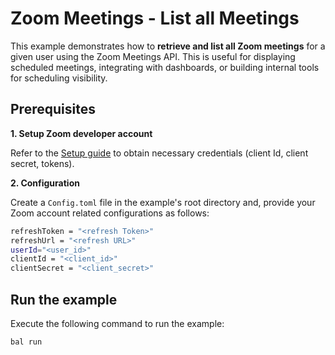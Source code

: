 # Zoom Meetings - List all Meetings

This example demonstrates how to **retrieve and list all Zoom meetings** for a given user using the Zoom Meetings API. This is useful for displaying scheduled meetings, integrating with dashboards, or building internal tools for scheduling visibility.

## Prerequisites

**1. Setup Zoom developer account**

Refer to the [Setup guide](https://raw.githubusercontent.com/ballerina-platform/module-ballerinax-zoom.meetings/refs/heads/main/README.md) to obtain necessary credentials (client Id, client secret, tokens).

**2. Configuration**

Create a `Config.toml` file in the example's root directory and, provide your Zoom account related configurations as follows:

```bash 
refreshToken = "<refresh Token>"
refreshUrl = "<refresh URL>"
userId="<user_id>"
clientId = "<client_id>"
clientSecret = "<client_secret>"
```

## Run the example

Execute the following command to run the example:

```bash
bal run
```

